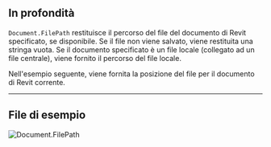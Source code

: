 ## In profondità
`Document.FilePath` restituisce il percorso del file del documento di Revit specificato, se disponibile. Se il file non viene salvato, viene restituita una stringa vuota. Se il documento specificato è un file locale (collegato ad un file centrale), viene fornito il percorso del file locale.

Nell'esempio seguente, viene fornita la posizione del file per il documento di Revit corrente.
___
## File di esempio

![Document.FilePath](./Revit.Application.Document.FilePath_img.jpg)

